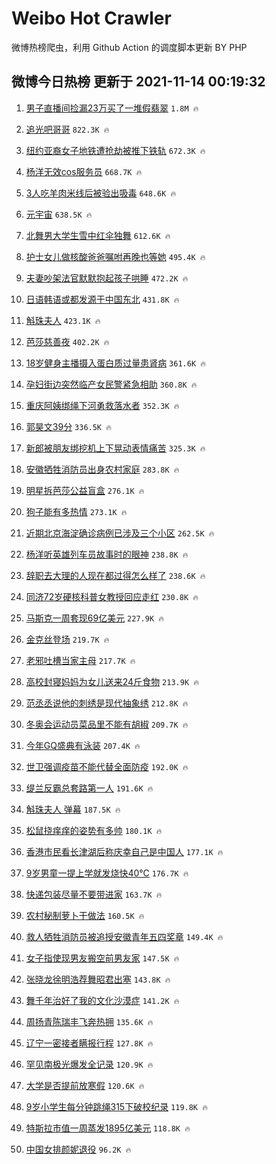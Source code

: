 # Weibo Hot Crawler 



微博热榜爬虫，利用 Github Action 的调度脚本更新 BY PHP 


## 微博今日热榜 更新于 2021-11-14 00:19:32 
1. [男子直播间捡漏23万买了一堆假翡翠](https://s.weibo.com/weibo?q=%23%E7%94%B7%E5%AD%90%E7%9B%B4%E6%92%AD%E9%97%B4%E6%8D%A1%E6%BC%8F23%E4%B8%87%E4%B9%B0%E4%BA%86%E4%B8%80%E5%A0%86%E5%81%87%E7%BF%A1%E7%BF%A0%23&Refer=top) `1.8M 🔥` 

1. [追光吧哥哥](https://s.weibo.com/weibo?q=%E8%BF%BD%E5%85%89%E5%90%A7%E5%93%A5%E5%93%A5&Refer=top) `822.3K 🔥` 

1. [纽约亚裔女子地铁遭抢劫被推下铁轨](https://s.weibo.com/weibo?q=%23%E7%BA%BD%E7%BA%A6%E4%BA%9A%E8%A3%94%E5%A5%B3%E5%AD%90%E5%9C%B0%E9%93%81%E9%81%AD%E6%8A%A2%E5%8A%AB%E8%A2%AB%E6%8E%A8%E4%B8%8B%E9%93%81%E8%BD%A8%23&Refer=top) `672.3K 🔥` 

1. [杨洋无效cos服务员](https://s.weibo.com/weibo?q=%23%E6%9D%A8%E6%B4%8B%E6%97%A0%E6%95%88cos%E6%9C%8D%E5%8A%A1%E5%91%98%23&Refer=top) `668.7K 🔥` 

1. [3人吃羊肉米线后被验出吸毒](https://s.weibo.com/weibo?q=%233%E4%BA%BA%E5%90%83%E7%BE%8A%E8%82%89%E7%B1%B3%E7%BA%BF%E5%90%8E%E8%A2%AB%E9%AA%8C%E5%87%BA%E5%90%B8%E6%AF%92%23&Refer=top) `648.6K 🔥` 

1. [元宇宙](https://s.weibo.com/weibo?q=%E5%85%83%E5%AE%87%E5%AE%99&Refer=top) `638.5K 🔥` 

1. [北舞男大学生雪中红伞独舞](https://s.weibo.com/weibo?q=%23%E5%8C%97%E8%88%9E%E7%94%B7%E5%A4%A7%E5%AD%A6%E7%94%9F%E9%9B%AA%E4%B8%AD%E7%BA%A2%E4%BC%9E%E7%8B%AC%E8%88%9E%23&Refer=top) `612.6K 🔥` 

1. [护士女儿做核酸爸爸嘱咐再晚也等她](https://s.weibo.com/weibo?q=%23%E6%8A%A4%E5%A3%AB%E5%A5%B3%E5%84%BF%E5%81%9A%E6%A0%B8%E9%85%B8%E7%88%B8%E7%88%B8%E5%98%B1%E5%92%90%E5%86%8D%E6%99%9A%E4%B9%9F%E7%AD%89%E5%A5%B9%23&Refer=top) `495.4K 🔥` 

1. [夫妻吵架法官默默抱起孩子哄睡](https://s.weibo.com/weibo?q=%23%E5%A4%AB%E5%A6%BB%E5%90%B5%E6%9E%B6%E6%B3%95%E5%AE%98%E9%BB%98%E9%BB%98%E6%8A%B1%E8%B5%B7%E5%AD%A9%E5%AD%90%E5%93%84%E7%9D%A1%23&Refer=top) `472.2K 🔥` 

1. [日语韩语或都发源于中国东北](https://s.weibo.com/weibo?q=%23%E6%97%A5%E8%AF%AD%E9%9F%A9%E8%AF%AD%E6%88%96%E9%83%BD%E5%8F%91%E6%BA%90%E4%BA%8E%E4%B8%AD%E5%9B%BD%E4%B8%9C%E5%8C%97%23&Refer=top) `431.8K 🔥` 

1. [斛珠夫人](https://s.weibo.com/weibo?q=%E6%96%9B%E7%8F%A0%E5%A4%AB%E4%BA%BA&Refer=top) `423.1K 🔥` 

1. [芭莎慈善夜](https://s.weibo.com/weibo?q=%23%E8%8A%AD%E8%8E%8E%E6%85%88%E5%96%84%E5%A4%9C%23&Refer=top) `402.2K 🔥` 

1. [18岁健身主播摄入蛋白质过量患肾病](https://s.weibo.com/weibo?q=%2318%E5%B2%81%E5%81%A5%E8%BA%AB%E4%B8%BB%E6%92%AD%E6%91%84%E5%85%A5%E8%9B%8B%E7%99%BD%E8%B4%A8%E8%BF%87%E9%87%8F%E6%82%A3%E8%82%BE%E7%97%85%23&Refer=top) `361.6K 🔥` 

1. [孕妇街边突然临产女民警紧急相助](https://s.weibo.com/weibo?q=%23%E5%AD%95%E5%A6%87%E8%A1%97%E8%BE%B9%E7%AA%81%E7%84%B6%E4%B8%B4%E4%BA%A7%E5%A5%B3%E6%B0%91%E8%AD%A6%E7%B4%A7%E6%80%A5%E7%9B%B8%E5%8A%A9%23&Refer=top) `360.8K 🔥` 

1. [重庆阿姨绑绳下河勇救落水者](https://s.weibo.com/weibo?q=%23%E9%87%8D%E5%BA%86%E9%98%BF%E5%A7%A8%E7%BB%91%E7%BB%B3%E4%B8%8B%E6%B2%B3%E5%8B%87%E6%95%91%E8%90%BD%E6%B0%B4%E8%80%85%23&Refer=top) `352.3K 🔥` 

1. [郭昊文39分](https://s.weibo.com/weibo?q=%23%E9%83%AD%E6%98%8A%E6%96%8739%E5%88%86%23&Refer=top) `336.5K 🔥` 

1. [新郎被朋友绑挖机上下晃动表情痛苦](https://s.weibo.com/weibo?q=%23%E6%96%B0%E9%83%8E%E8%A2%AB%E6%9C%8B%E5%8F%8B%E7%BB%91%E6%8C%96%E6%9C%BA%E4%B8%8A%E4%B8%8B%E6%99%83%E5%8A%A8%E8%A1%A8%E6%83%85%E7%97%9B%E8%8B%A6%23&Refer=top) `325.3K 🔥` 

1. [安徽牺牲消防员出身农村家庭](https://s.weibo.com/weibo?q=%23%E5%AE%89%E5%BE%BD%E7%89%BA%E7%89%B2%E6%B6%88%E9%98%B2%E5%91%98%E5%87%BA%E8%BA%AB%E5%86%9C%E6%9D%91%E5%AE%B6%E5%BA%AD%23&Refer=top) `283.8K 🔥` 

1. [明星拆芭莎公益盲盒](https://s.weibo.com/weibo?q=%23%E6%98%8E%E6%98%9F%E6%8B%86%E8%8A%AD%E8%8E%8E%E5%85%AC%E7%9B%8A%E7%9B%B2%E7%9B%92%23&Refer=top) `276.1K 🔥` 

1. [狗子能有多热情](https://s.weibo.com/weibo?q=%23%E7%8B%97%E5%AD%90%E8%83%BD%E6%9C%89%E5%A4%9A%E7%83%AD%E6%83%85%23&Refer=top) `273.1K 🔥` 

1. [近期北京海淀确诊病例已涉及三个小区](https://s.weibo.com/weibo?q=%23%E8%BF%91%E6%9C%9F%E5%8C%97%E4%BA%AC%E6%B5%B7%E6%B7%80%E7%A1%AE%E8%AF%8A%E7%97%85%E4%BE%8B%E5%B7%B2%E6%B6%89%E5%8F%8A%E4%B8%89%E4%B8%AA%E5%B0%8F%E5%8C%BA%23&Refer=top) `262.5K 🔥` 

1. [杨洋听英雄列车员故事时的眼神](https://s.weibo.com/weibo?q=%23%E6%9D%A8%E6%B4%8B%E5%90%AC%E8%8B%B1%E9%9B%84%E5%88%97%E8%BD%A6%E5%91%98%E6%95%85%E4%BA%8B%E6%97%B6%E7%9A%84%E7%9C%BC%E7%A5%9E%23&Refer=top) `238.8K 🔥` 

1. [辞职去大理的人现在都过得怎么样了](https://s.weibo.com/weibo?q=%23%E8%BE%9E%E8%81%8C%E5%8E%BB%E5%A4%A7%E7%90%86%E7%9A%84%E4%BA%BA%E7%8E%B0%E5%9C%A8%E9%83%BD%E8%BF%87%E5%BE%97%E6%80%8E%E4%B9%88%E6%A0%B7%E4%BA%86%23&Refer=top) `238.6K 🔥` 

1. [同济72岁硬核科普女教授回应走红](https://s.weibo.com/weibo?q=%23%E5%90%8C%E6%B5%8E72%E5%B2%81%E7%A1%AC%E6%A0%B8%E7%A7%91%E6%99%AE%E5%A5%B3%E6%95%99%E6%8E%88%E5%9B%9E%E5%BA%94%E8%B5%B0%E7%BA%A2%23&Refer=top) `230.8K 🔥` 

1. [马斯克一周套现69亿美元](https://s.weibo.com/weibo?q=%23%E9%A9%AC%E6%96%AF%E5%85%8B%E4%B8%80%E5%91%A8%E5%A5%97%E7%8E%B069%E4%BA%BF%E7%BE%8E%E5%85%83%23&Refer=top) `227.9K 🔥` 

1. [金克丝登场](https://s.weibo.com/weibo?q=%23%E9%87%91%E5%85%8B%E4%B8%9D%E7%99%BB%E5%9C%BA%23&Refer=top) `219.7K 🔥` 

1. [老邪吐槽当家主母](https://s.weibo.com/weibo?q=%E8%80%81%E9%82%AA%E5%90%90%E6%A7%BD%E5%BD%93%E5%AE%B6%E4%B8%BB%E6%AF%8D&Refer=top) `217.7K 🔥` 

1. [高校封寝妈妈为女儿送来24斤食物](https://s.weibo.com/weibo?q=%23%E9%AB%98%E6%A0%A1%E5%B0%81%E5%AF%9D%E5%A6%88%E5%A6%88%E4%B8%BA%E5%A5%B3%E5%84%BF%E9%80%81%E6%9D%A524%E6%96%A4%E9%A3%9F%E7%89%A9%23&Refer=top) `213.9K 🔥` 

1. [范丞丞说他的刺绣是现代抽象绣](https://s.weibo.com/weibo?q=%23%E8%8C%83%E4%B8%9E%E4%B8%9E%E8%AF%B4%E4%BB%96%E7%9A%84%E5%88%BA%E7%BB%A3%E6%98%AF%E7%8E%B0%E4%BB%A3%E6%8A%BD%E8%B1%A1%E7%BB%A3%23&Refer=top) `212.8K 🔥` 

1. [冬奥会运动员菜品里不能有胡椒](https://s.weibo.com/weibo?q=%23%E5%86%AC%E5%A5%A5%E4%BC%9A%E8%BF%90%E5%8A%A8%E5%91%98%E8%8F%9C%E5%93%81%E9%87%8C%E4%B8%8D%E8%83%BD%E6%9C%89%E8%83%A1%E6%A4%92%23&Refer=top) `209.7K 🔥` 

1. [今年GQ盛典有泳装](https://s.weibo.com/weibo?q=%23%E4%BB%8A%E5%B9%B4GQ%E7%9B%9B%E5%85%B8%E6%9C%89%E6%B3%B3%E8%A3%85%23&Refer=top) `207.4K 🔥` 

1. [世卫强调疫苗不能代替全面防疫](https://s.weibo.com/weibo?q=%23%E4%B8%96%E5%8D%AB%E5%BC%BA%E8%B0%83%E7%96%AB%E8%8B%97%E4%B8%8D%E8%83%BD%E4%BB%A3%E6%9B%BF%E5%85%A8%E9%9D%A2%E9%98%B2%E7%96%AB%23&Refer=top) `192.0K 🔥` 

1. [缇兰反霸总套路第一人](https://s.weibo.com/weibo?q=%23%E7%BC%87%E5%85%B0%E5%8F%8D%E9%9C%B8%E6%80%BB%E5%A5%97%E8%B7%AF%E7%AC%AC%E4%B8%80%E4%BA%BA%23&Refer=top) `191.6K 🔥` 

1. [斛珠夫人 弹幕](https://s.weibo.com/weibo?q=%E6%96%9B%E7%8F%A0%E5%A4%AB%E4%BA%BA%20%E5%BC%B9%E5%B9%95&Refer=top) `187.5K 🔥` 

1. [松鼠挠痒痒的姿势有多帅](https://s.weibo.com/weibo?q=%23%E6%9D%BE%E9%BC%A0%E6%8C%A0%E7%97%92%E7%97%92%E7%9A%84%E5%A7%BF%E5%8A%BF%E6%9C%89%E5%A4%9A%E5%B8%85%23&Refer=top) `180.1K 🔥` 

1. [香港市民看长津湖后称庆幸自己是中国人](https://s.weibo.com/weibo?q=%23%E9%A6%99%E6%B8%AF%E5%B8%82%E6%B0%91%E7%9C%8B%E9%95%BF%E6%B4%A5%E6%B9%96%E5%90%8E%E7%A7%B0%E5%BA%86%E5%B9%B8%E8%87%AA%E5%B7%B1%E6%98%AF%E4%B8%AD%E5%9B%BD%E4%BA%BA%23&Refer=top) `177.1K 🔥` 

1. [9岁男童一提上学就发烧快40℃](https://s.weibo.com/weibo?q=%239%E5%B2%81%E7%94%B7%E7%AB%A5%E4%B8%80%E6%8F%90%E4%B8%8A%E5%AD%A6%E5%B0%B1%E5%8F%91%E7%83%A7%E5%BF%AB40%E2%84%83%23&Refer=top) `176.7K 🔥` 

1. [快递包装尽量不要带进家](https://s.weibo.com/weibo?q=%23%E5%BF%AB%E9%80%92%E5%8C%85%E8%A3%85%E5%B0%BD%E9%87%8F%E4%B8%8D%E8%A6%81%E5%B8%A6%E8%BF%9B%E5%AE%B6%23&Refer=top) `163.7K 🔥` 

1. [农村秘制萝卜干做法](https://s.weibo.com/weibo?q=%E5%86%9C%E6%9D%91%E7%A7%98%E5%88%B6%E8%90%9D%E5%8D%9C%E5%B9%B2%E5%81%9A%E6%B3%95&Refer=top) `160.5K 🔥` 

1. [救人牺牲消防员被追授安徽青年五四奖章](https://s.weibo.com/weibo?q=%23%E6%95%91%E4%BA%BA%E7%89%BA%E7%89%B2%E6%B6%88%E9%98%B2%E5%91%98%E8%A2%AB%E8%BF%BD%E6%8E%88%E5%AE%89%E5%BE%BD%E9%9D%92%E5%B9%B4%E4%BA%94%E5%9B%9B%E5%A5%96%E7%AB%A0%23&Refer=top) `149.4K 🔥` 

1. [女子指使现男友搬空前男友家](https://s.weibo.com/weibo?q=%23%E5%A5%B3%E5%AD%90%E6%8C%87%E4%BD%BF%E7%8E%B0%E7%94%B7%E5%8F%8B%E6%90%AC%E7%A9%BA%E5%89%8D%E7%94%B7%E5%8F%8B%E5%AE%B6%23&Refer=top) `147.5K 🔥` 

1. [张晓龙徐明浩荐舞昭君出塞](https://s.weibo.com/weibo?q=%23%E5%BC%A0%E6%99%93%E9%BE%99%E5%BE%90%E6%98%8E%E6%B5%A9%E8%8D%90%E8%88%9E%E6%98%AD%E5%90%9B%E5%87%BA%E5%A1%9E%23&Refer=top) `143.8K 🔥` 

1. [舞千年治好了我的文化沙漠症](https://s.weibo.com/weibo?q=%23%E8%88%9E%E5%8D%83%E5%B9%B4%E6%B2%BB%E5%A5%BD%E4%BA%86%E6%88%91%E7%9A%84%E6%96%87%E5%8C%96%E6%B2%99%E6%BC%A0%E7%97%87%23&Refer=top) `141.2K 🔥` 

1. [周扬青陈瑞丰飞奔热拥](https://s.weibo.com/weibo?q=%23%E5%91%A8%E6%89%AC%E9%9D%92%E9%99%88%E7%91%9E%E4%B8%B0%E9%A3%9E%E5%A5%94%E7%83%AD%E6%8B%A5%23&Refer=top) `135.6K 🔥` 

1. [辽宁一密接者瞒报行程](https://s.weibo.com/weibo?q=%23%E8%BE%BD%E5%AE%81%E4%B8%80%E5%AF%86%E6%8E%A5%E8%80%85%E7%9E%92%E6%8A%A5%E8%A1%8C%E7%A8%8B%23&Refer=top) `127.8K 🔥` 

1. [罕见南极光爆发全记录](https://s.weibo.com/weibo?q=%23%E7%BD%95%E8%A7%81%E5%8D%97%E6%9E%81%E5%85%89%E7%88%86%E5%8F%91%E5%85%A8%E8%AE%B0%E5%BD%95%23&Refer=top) `120.9K 🔥` 

1. [大学是否提前放寒假](https://s.weibo.com/weibo?q=%23%E5%A4%A7%E5%AD%A6%E6%98%AF%E5%90%A6%E6%8F%90%E5%89%8D%E6%94%BE%E5%AF%92%E5%81%87%23&Refer=top) `120.6K 🔥` 

1. [9岁小学生每分钟跳绳315下破校纪录](https://s.weibo.com/weibo?q=%239%E5%B2%81%E5%B0%8F%E5%AD%A6%E7%94%9F%E6%AF%8F%E5%88%86%E9%92%9F%E8%B7%B3%E7%BB%B3315%E4%B8%8B%E7%A0%B4%E6%A0%A1%E7%BA%AA%E5%BD%95%23&Refer=top) `119.8K 🔥` 

1. [特斯拉市值一周蒸发1895亿美元](https://s.weibo.com/weibo?q=%23%E7%89%B9%E6%96%AF%E6%8B%89%E5%B8%82%E5%80%BC%E4%B8%80%E5%91%A8%E8%92%B8%E5%8F%911895%E4%BA%BF%E7%BE%8E%E5%85%83%23&Refer=top) `118.8K 🔥` 

1. [中国女排颜妮退役](https://s.weibo.com/weibo?q=%23%E4%B8%AD%E5%9B%BD%E5%A5%B3%E6%8E%92%E9%A2%9C%E5%A6%AE%E9%80%80%E5%BD%B9%23&Refer=top) `96.2K 🔥` 

